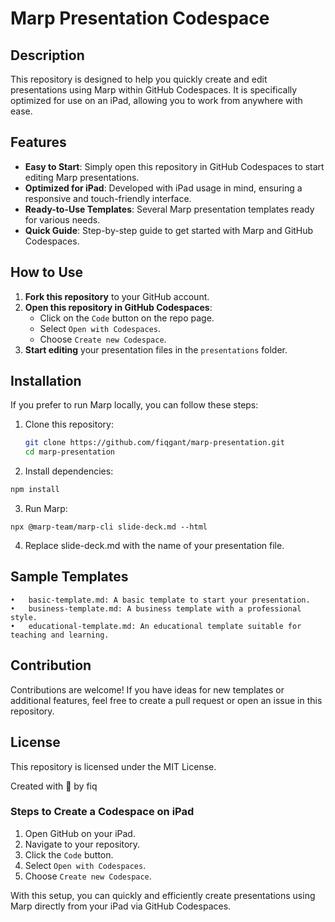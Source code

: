 # Marp Presentation Codespace

## Description
This repository is designed to help you quickly create and edit presentations using Marp within GitHub Codespaces. It is specifically optimized for use on an iPad, allowing you to work from anywhere with ease.

## Features
- **Easy to Start**: Simply open this repository in GitHub Codespaces to start editing Marp presentations.
- **Optimized for iPad**: Developed with iPad usage in mind, ensuring a responsive and touch-friendly interface.
- **Ready-to-Use Templates**: Several Marp presentation templates ready for various needs.
- **Quick Guide**: Step-by-step guide to get started with Marp and GitHub Codespaces.

## How to Use
1. **Fork this repository** to your GitHub account.
2. **Open this repository in GitHub Codespaces**:
   - Click on the `Code` button on the repo page.
   - Select `Open with Codespaces`.
   - Choose `Create new Codespace`.
3. **Start editing** your presentation files in the `presentations` folder.

## Installation
If you prefer to run Marp locally, you can follow these steps:

1. Clone this repository:
   ```sh
   git clone https://github.com/fiqgant/marp-presentation.git
   cd marp-presentation
   ```
   
2.	Install dependencies:
 ``` sh
npm install
 ```

3.	Run Marp:
 ```
npx @marp-team/marp-cli slide-deck.md --html
 ```

4.	Replace slide-deck.md with the name of your presentation file.

## Sample Templates

	•	basic-template.md: A basic template to start your presentation.
	•	business-template.md: A business template with a professional style.
	•	educational-template.md: An educational template suitable for teaching and learning.

## Contribution

Contributions are welcome! If you have ideas for new templates or additional features, feel free to create a pull request or open an issue in this repository.

## License

This repository is licensed under the MIT License.

Created with 💖 by fiq

### Steps to Create a Codespace on iPad
1. Open GitHub on your iPad.
2. Navigate to your repository.
3. Click the `Code` button.
4. Select `Open with Codespaces`.
5. Choose `Create new Codespace`.

With this setup, you can quickly and efficiently create presentations using Marp directly from your iPad via GitHub Codespaces.
